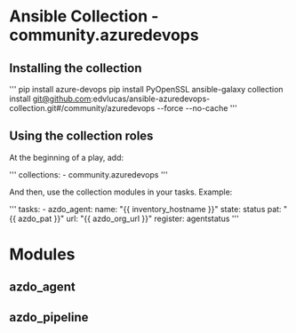 # Ansible Collection - community.azuredevops

## Installing the collection

  '''
  pip install azure-devops
  pip install PyOpenSSL
  ansible-galaxy collection install git@github.com:edvlucas/ansible-azuredevops-collection.git#/community/azuredevops --force --no-cache
  '''

## Using the collection roles

At the beginning of a play, add:

  '''
  collections:
    -  community.azuredevops
  '''

And then, use the collection modules in your tasks. Example:

  '''
  tasks:
    - azdo_agent:
        name: "{{ inventory_hostname }}"
        state: status
        pat: "{{ azdo_pat }}"
        url: "{{ azdo_org_url }}"
      register: agentstatus
  '''

# Modules

## azdo_agent
## azdo_pipeline
